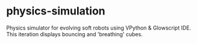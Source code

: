 # physics-simulation
Physics simulator for evolving soft robots using VPython &amp; Glowscript IDE. This iteration displays bouncing and 'breathing' cubes.
